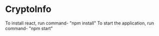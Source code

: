 # CryptoInfo
To install react, run command- "npm install"
To start the application, run command- "npm start"
